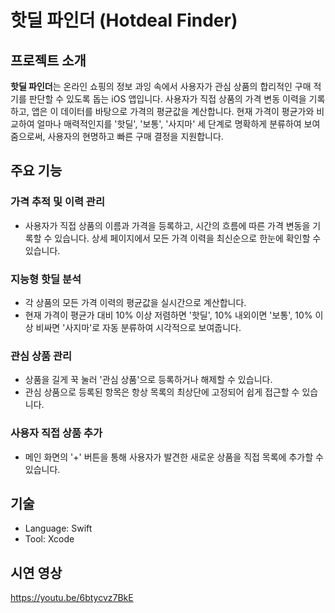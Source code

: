 # 핫딜 파인더 (Hotdeal Finder)

## 프로젝트 소개
**핫딜 파인더**는 온라인 쇼핑의 정보 과잉 속에서 사용자가 관심 상품의 합리적인 구매 적기를 판단할 수 있도록 돕는 iOS 앱입니다.
사용자가 직접 상품의 가격 변동 이력을 기록하고, 앱은 이 데이터를 바탕으로 가격의 평균값을 계산합니다. 현재 가격이 평균가와 비교하여 얼마나 매력적인지를 '핫딜', '보통', '사지마' 세 단계로 명확하게 분류하여 보여줌으로써, 사용자의 현명하고 빠른 구매 결정을 지원합니다.

## 주요 기능
### 가격 추적 및 이력 관리
 - 사용자가 직접 상품의 이름과 가격을 등록하고, 시간의 흐름에 따른 가격 변동을 기록할 수 있습니다.
상세 페이지에서 모든 가격 이력을 최신순으로 한눈에 확인할 수 있습니다.
### 지능형 핫딜 분석
 - 각 상품의 모든 가격 이력의 평균값을 실시간으로 계산합니다.
 - 현재 가격이 평균가 대비 10% 이상 저렴하면 '핫딜', 10% 내외이면 '보통', 10% 이상 비싸면 '사지마'로 자동 분류하여 시각적으로 보여줍니다.
### 관심 상품 관리
 - 상품을 길게 꾹 눌러 '관심 상품'으로 등록하거나 해제할 수 있습니다.
 - 관심 상품으로 등록된 항목은 항상 목록의 최상단에 고정되어 쉽게 접근할 수 있습니다.
### 사용자 직접 상품 추가
 - 메인 화면의 '+' 버튼을 통해 사용자가 발견한 새로운 상품을 직접 목록에 추가할 수 있습니다.

## 기술
 - Language: Swift
 - Tool: Xcode

## 시연 영상
https://youtu.be/6btycvz7BkE
